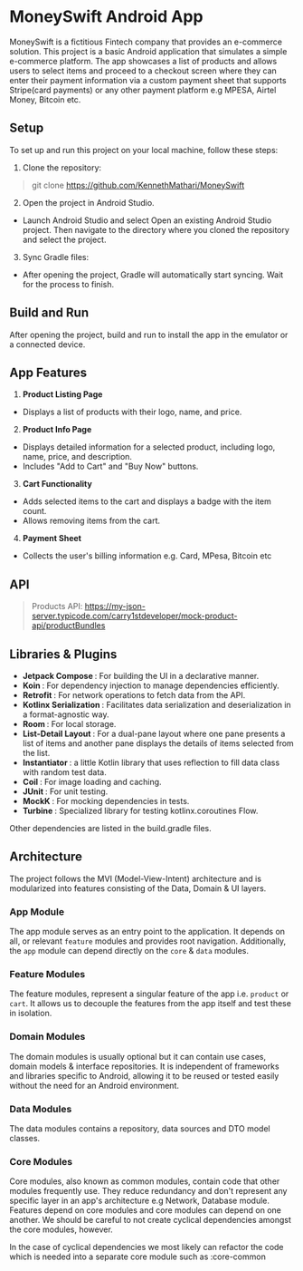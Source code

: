 # MoneySwift Android App
MoneySwift is a fictitious Fintech company that provides an e-commerce solution. This project is a basic Android application that simulates a simple e-commerce platform. The app showcases a list of products and allows users to select items and proceed to a checkout screen where they can enter their payment information via a custom payment sheet that supports Stripe(card payments) or any other payment platform e.g MPESA, Airtel Money, Bitcoin etc.

## Setup
To set up and run this project on your local machine, follow these steps:

1. Clone the repository:
> git clone <https://github.com/KennethMathari/MoneySwift>
2. Open the project in Android Studio.
- Launch Android Studio and select Open an existing Android Studio project. Then navigate to the directory where you cloned the repository and select the project.
3. Sync Gradle files:
- After opening the project, Gradle will automatically start syncing. Wait for the process to finish.

## Build and Run
After opening the project, build and run to install the app in the emulator or a connected device.

## App Features
1. <b>Product Listing Page</b> 
 - Displays a list of products with their logo, name, and price.
2. <b>Product Info Page</b>
 - Displays detailed information for a selected product, including logo, name, price, and description.
 - Includes "Add to Cart" and "Buy Now" buttons.
3. <b>Cart Functionality</b>
 - Adds selected items to the cart and displays a badge with the item count.
 - Allows removing items from the cart.
4. <b>Payment Sheet</b>
- Collects the user's billing information e.g. Card, MPesa, Bitcoin etc

## API
> Products API: <https://my-json-server.typicode.com/carry1stdeveloper/mock-product-api/productBundles>

## Libraries & Plugins
- <b>Jetpack Compose </b>: For building the UI in a declarative manner.
- <b>Koin </b>: For dependency injection to manage dependencies efficiently.
- <b>Retrofit </b>: For network operations to fetch data from the API.
- <b>Kotlinx Serialization </b>: Facilitates data serialization and deserialization in a format-agnostic way.
- <b>Room </b>: For local storage.
- <b>List-Detail Layout </b>: For a dual-pane layout where one pane presents a list of items and another pane displays the details of items selected from the list.
- <b>Instantiator </b>: a little Kotlin library that uses reflection to fill data class with random test data.
- <b>Coil </b>: For image loading and caching.
- <b>JUnit </b>: For unit testing.
- <b>MockK </b>: For mocking dependencies in tests.
- <b> Turbine </b> : Specialized library for testing kotlinx.coroutines Flow.

Other dependencies are listed in the build.gradle files.

## Architecture
The project follows the MVI (Model-View-Intent) architecture and is modularized into features consisting of the Data, Domain & UI layers.

### App Module
The app module serves as an entry point to the application. It depends on all, or relevant `feature` modules and provides root navigation. Additionally, the `app` module can depend directly on the `core` & `data`  modules.
### Feature Modules
The feature modules, represent a singular feature of the app i.e. `product` or `cart`. It allows us to decouple the features from the app itself and test these in isolation.
### Domain Modules
The domain modules is usually optional but it can contain use cases, domain models & interface repositories. It is independent of frameworks and libraries specific to Android, allowing it to be reused or tested easily without the need for an Android environment.
### Data Modules
The data modules contains a repository, data sources and DTO model classes.
### Core Modules
Core modules, also known as common modules, contain code that other modules frequently use. They reduce redundancy and don't represent any specific layer in an app's architecture e.g Network, Database module.
Features depend on core modules and core modules can depend on one another. We should be careful to not create cyclical dependencies amongst the core modules, however.

In the case of cyclical dependencies we most likely can refactor the code which is needed into a separate core module such as :core-common

